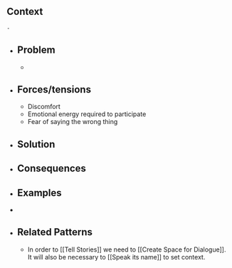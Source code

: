 ## Context
	-
- ## Problem
	-
- ## Forces/tensions
	- Discomfort
	- Emotional energy required to participate
	- Fear of saying the wrong thing
- ## Solution
- ## Consequences
- ## Examples
-
- ## Related Patterns
	- In order to [[Tell Stories]] we need to [[Create Space for Dialogue]]. It will also be necessary to [[Speak its name]] to set context.